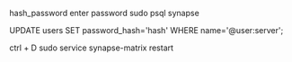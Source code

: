 
hash_password
enter password
sudo psql synapse

UPDATE users SET password_hash='hash' 
  WHERE name='@user:server';
  
 ctrl + D
 sudo service synapse-matrix restart
